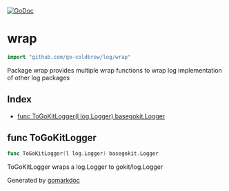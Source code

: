 <!-- Code generated by gomarkdoc. DO NOT EDIT -->

[![GoDoc](https://img.shields.io/badge/pkg.go.dev-doc-blue)](http://pkg.go.dev/github.com/go-coldbrew/log)

# wrap

```go
import "github.com/go-coldbrew/log/wrap"
```

Package wrap provides multiple wrap functions to wrap log implementation of other log packages

## Index

- [func ToGoKitLogger(l log.Logger) basegokit.Logger](<#func-togokitlogger>)


## func ToGoKitLogger

```go
func ToGoKitLogger(l log.Logger) basegokit.Logger
```

ToGoKitLogger wraps a log\.Logger to gokit/log\.Logger



Generated by [gomarkdoc](<https://github.com/princjef/gomarkdoc>)
